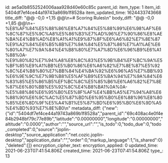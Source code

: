 id: ae5a0b8552524006aaa928d40e60c85c
parent_id: 
item_type: 1
item_id: 5404df7ef4ce44a19743a869b1f8528a
item_updated_time: 1624433743668
title_diff: "@@ -0,0 +1,15 @@\\n+# Scoring Rules\\n"
body_diff: "@@ -0,0 +1,85 @@\\n+- %E8%AF%84%E5%88%86%E8%A7%84%E5%88%99%E6%98%AF%E6%8C%87%E5%9C%A8%E5%86%B3%E7%AD%96%E7%90%86%E8%AE%BA%E4%B8%AD%E8%A1%A1%E9%87%8F%E6%A6%82%E7%8E%87%E9%A2%84%E6%B5%8B%E7%9A%84%E5%87%86%E7%A1%AE%E6%80%A7%E7%9A%84%E4%B8%80%E7%A7%8D%E6%96%B9%E6%A1%88%0A- %E9%80%82%E7%94%A8%E8%8C%83%E5%9B%B4%EF%BC%9A%E5%BF%85%E9%A1%BB%E5%B0%86%E6%A6%82%E7%8E%87%E5%92%8C%E4%B8%80%E7%BB%84%E4%BA%92%E6%96%A5%E7%BB%93%E6%9E%9C%E7%9B%B8%E5%AF%B9%E5%BA%94%E7%9A%84%E6%83%85%E5%86%B5%EF%BC%8C%E5%85%B6%E6%A6%82%E7%8E%87%E6%80%BB%E5%92%8C%E4%B8%BA1%0A%0A- %E5%88%86%E6%95%B0%E5%8F%AF%E4%BB%A5%E7%94%A8%E6%88%90%E6%9C%AC%E5%87%BD%E6%95%B0%E6%88%96%E8%80%85%E6%8D%9F%E5%A4%B1%E5%87%BD%E6%95%B0%E6%9D%A5%E4%BD%93%E7%8E%B0\\n"
metadata_diff: {"new":{"id":"5404df7ef4ce44a19743a869b1f8528a","parent_id":"69c408ac4e0f4e84b2948bf79c77e89b","latitude":"0.00000000","longitude":"0.00000000","altitude":"0.0000","author":"","source_url":"","is_todo":0,"todo_due":0,"todo_completed":0,"source":"joplin-desktop","source_application":"net.cozic.joplin-desktop","application_data":"","order":0,"markup_language":1,"is_shared":0},"deleted":[]}
encryption_cipher_text: 
encryption_applied: 0
updated_time: 2021-06-23T07:41:54.806Z
created_time: 2021-06-23T07:41:54.806Z
type_: 13